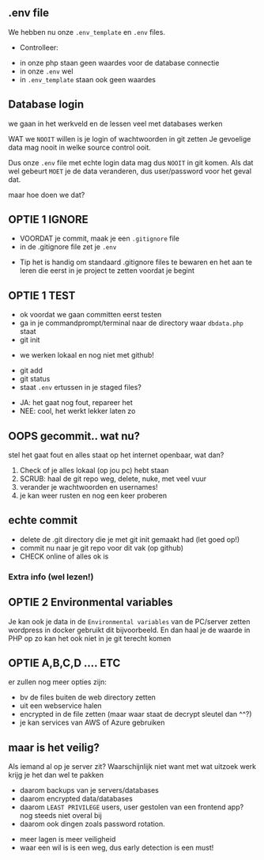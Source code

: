 ## .env file

We hebben nu onze `.env_template` en `.env` files. 
- Controlleer:
* in onze php staan geen waardes voor de database connectie
* in onze `.env` wel
* in `.env_template` staan ook geen waardes

## Database login

we gaan in het werkveld en de lessen veel met databases werken

WAT we `NOOIT` willen is je login of wachtwoorden in git zetten
Je gevoelige data mag nooit in welke source control ooit.

Dus onze `.env` file met echte login data mag dus `NOOIT` in git komen.
Als dat wel gebeurt `MOET` je de data veranderen, dus user/password voor het geval dat.

maar hoe doen we dat?


## OPTIE 1 IGNORE

- VOORDAT je commit, maak je een `.gitignore` file
- in de .gitignore file zet je `.env` 
* Tip het is handig om standaard .gitignore files te bewaren en het aan te leren die eerst in je project te zetten voordat je begint

## OPTIE 1 TEST

- ok voordat we gaan committen eerst testen
- ga in je commandprompt/terminal naar de directory waar  `dbdata.php` staat
- git init
* we werken lokaal en nog niet met github!
- git add 
- git status
- staat `.env` ertussen in je staged files?
* JA: het gaat nog fout, repareer het
* NEE: cool, het werkt lekker laten zo

## OOPS gecommit.. wat nu?

stel het gaat fout en alles staat op het internet openbaar, wat dan?

1) Check of je alles lokaal (op jou pc) hebt staan
2) SCRUB: haal de git repo weg, delete, nuke, met veel vuur
3) verander je wachtwoorden en usernames!
4) je kan weer rusten en nog een keer proberen


## echte commit

- delete de .git directory die je met git init gemaakt had (let goed op!)
- commit nu naar je git repo voor dit vak (op github)
- CHECK online of alles ok is


### Extra info (wel lezen!)


## OPTIE 2 Environmental variables

Je kan ook je data in de `Environmental variables` van de PC/server zetten
wordpress in docker gebruikt dit bijvoorbeeld. En dan haal je de waarde in PHP op
zo kan het ook niet in je git terecht komen


## OPTIE A,B,C,D .... ETC

er zullen nog meer opties zijn:
* bv de files buiten de web directory zetten
* uit een webservice halen
* encrypted in de file zetten (maar waar staat de decrypt sleutel dan ^^?)
* je kan services van AWS of Azure gebruiken

## maar is het veilig?

Als iemand al op je server zit? Waarschijnlijk niet want met wat uitzoek werk krijg je het dan wel te pakken
- daarom backups van je servers/databases
- daarom encrypted data/databases
- daarom `LEAST PRIVILEGE` users, user gestolen van een frontend app? nog steeds niet overal bij
- daarom ook dingen zoals password rotation.
* meer lagen is meer veiligheid
* waar een wil is is een weg, dus early detection is een must!